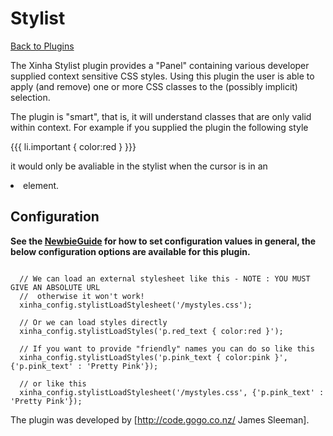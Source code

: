# Stylist

[Back to Plugins](Plugins.html)

The Xinha Stylist plugin provides a "Panel" containing various developer supplied context sensitive CSS styles.  Using this plugin the user is able to apply (and remove) one or more CSS classes to the (possibly implicit) selection.

The plugin is "smart", that is, it will understand classes that are only valid within context.  For example if you supplied the plugin the following style

{{{ li.important { color:red } }}}

it would only be avaliable in the stylist when the cursor is in an <li> element.

## Configuration

**See the [NewbieGuide](NewbieGuide#ProvideSomeConfiguration.html) for how to set configuration values in general, the below configuration options are available for this plugin.**


```

  // We can load an external stylesheet like this - NOTE : YOU MUST GIVE AN ABSOLUTE URL
  //  otherwise it won't work!
  xinha_config.stylistLoadStylesheet('/mystyles.css');

  // Or we can load styles directly
  xinha_config.stylistLoadStyles('p.red_text { color:red }');

  // If you want to provide "friendly" names you can do so like this
  xinha_config.stylistLoadStyles('p.pink_text { color:pink }', {'p.pink_text' : 'Pretty Pink'});

  // or like this
  xinha_config.stylistLoadStylesheet('/mystyles.css', {'p.pink_text' : 'Pretty Pink'});
```

The plugin was developed by [http://code.gogo.co.nz/ James Sleeman].
